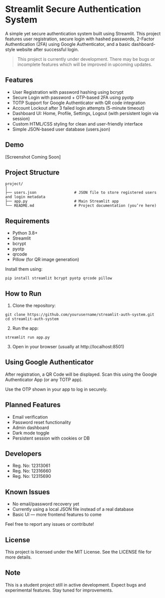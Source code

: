 # Streamlit Secure Authentication System

A simple yet secure authentication system built using Streamlit. This project features user registration, secure login with hashed passwords, 2-Factor Authentication (2FA) using Google Authenticator, and a basic dashboard-style website after successful login.

> This project is currently under development. There may be bugs or incomplete features which will be improved in upcoming updates.

## Features

- User Registration with password hashing using bcrypt
- Secure Login with password + OTP-based 2FA using pyotp
- TOTP Support for Google Authenticator with QR code integration
- Account Lockout after 3 failed login attempts (5-minute timeout)
- Dashboard UI: Home, Profile, Settings, Logout (with persistent login via session)
- Custom HTML/CSS styling for clean and user-friendly interface
- Simple JSON-based user database (users.json)

## Demo

[Screenshot Coming Soon]

## Project Structure

```
project/
│
├── users.json                 # JSON file to store registered users and login metadata
├── app.py                     # Main Streamlit app
└── README.md                  # Project documentation (you’re here)
```

## Requirements

- Python 3.8+
- Streamlit
- bcrypt
- pyotp
- qrcode
- Pillow (for QR image generation)

Install them using:

```
pip install streamlit bcrypt pyotp qrcode pillow
```

## How to Run

1. Clone the repository:

```
git clone https://github.com/yourusername/streamlit-auth-system.git
cd streamlit-auth-system
```

2. Run the app:

```
streamlit run app.py
```

3. Open in your browser (usually at http://localhost:8501)

## Using Google Authenticator

After registration, a QR Code will be displayed. Scan this using the Google Authenticator App (or any TOTP app).

Use the OTP shown in your app to log in securely.

## Planned Features

- Email verification
- Password reset functionality
- Admin dashboard
- Dark mode toggle
- Persistent session with cookies or DB

## Developers

- Reg. No: 12313061  
- Reg. No: 12316660  
- Reg. No: 12315690

## Known Issues

- No email/password recovery yet
- Currently using a local JSON file instead of a real database
- Basic UI — more frontend features to come

Feel free to report any issues or contribute!

## License

This project is licensed under the MIT License. See the LICENSE file for more details.

## Note

This is a student project still in active development. Expect bugs and experimental features. Stay tuned for improvements.
